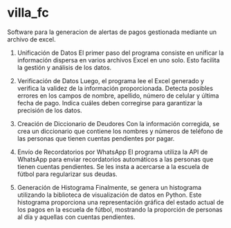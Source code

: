 # villa_fc
Software para la generacion de alertas de pagos gestionada mediante un archivo de excel.
1. Unificación de Datos
El primer paso del programa consiste en unificar la información dispersa en varios archivos Excel en uno solo. Esto facilita la gestión y análisis de los datos.

2. Verificación de Datos
Luego, el programa lee el Excel generado y verifica la validez de la información proporcionada. Detecta posibles errores en los campos de nombre, apellido, número de celular y última fecha de pago. Indica cuáles deben corregirse para garantizar la precisión de los datos.

3. Creación de Diccionario de Deudores
Con la información corregida, se crea un diccionario que contiene los nombres y números de teléfono de las personas que tienen cuentas pendientes por pagar.

4. Envío de Recordatorios por WhatsApp
El programa utiliza la API de WhatsApp para enviar recordatorios automáticos a las personas que tienen cuentas pendientes. Se les insta a acercarse a la escuela de fútbol para regularizar sus deudas.

5. Generación de Histograma
Finalmente, se genera un histograma utilizando la biblioteca de visualización de datos en Python. Este histograma proporciona una representación gráfica del estado actual de los pagos en la escuela de fútbol, mostrando la proporción de personas al día y aquellas con cuentas pendientes.